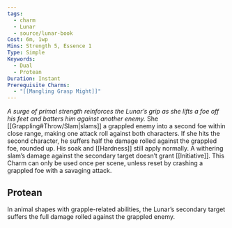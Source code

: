 ```yaml
---
tags:
  - charm
  - Lunar
  - source/lunar-book
Cost: 6m, 1wp
Mins: Strength 5, Essence 1
Type: Simple
Keywords:
  - Dual
  - Protean
Duration: Instant
Prerequisite Charms:
  - "[[Mangling Grasp Might]]"
---
```

*A surge of primal strength reinforces the Lunar’s grip as she lifts a foe off his feet and batters him against another enemy.*
She [[Grappling#Throw/Slam|slams]] a grappled enemy into a second foe within close range, making one attack roll against both characters. If she hits the second character, he suffers half the damage rolled against the grappled foe, rounded up. His soak and [[Hardness]] still apply normally. A withering slam’s damage against the secondary target doesn’t grant [[Initiative]]. 
This Charm can only be used once per scene, unless reset by crashing a grappled foe with a savaging attack. 
## Protean 

In animal shapes with grapple-related abilities, the Lunar’s secondary target suffers the full damage rolled against the grappled enemy.